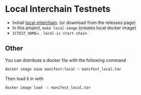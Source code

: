 # Local Interchain Testnets

- Install [local-interchain](https://github.com/strangelove-ventures/interchaintest/tree/main/local-interchain). (or download from the releases page)
- In this project, `make local-image` (creates local docker image)
- `ICTEST_HOME=. local-ic start chain`

## Other
You can distribute a docker file with the following command
```bash
docker image save manifest:local > manifest_local.tar
```

Then load it in with
```bash
docker image load -i manifest_local.tar
```